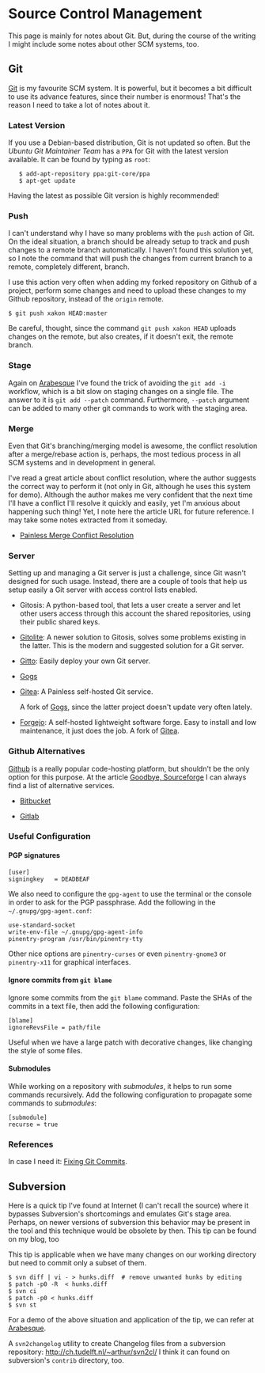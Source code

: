Source Control Management
=========================

This page is mainly for notes about Git.  But, during the course of the writing
I might include some notes about other SCM systems, too.

Git
---

[Git](http://git-scm.com/) is my favourite SCM system.  It is powerful, but it
becomes a bit difficult to use its advance features, since their number is
enormous!  That's the reason I need to take a lot of notes about it.

### Latest Version

If you use a Debian-based distribution, Git is not updated so often.
But the *Ubuntu Git Maintainer Team* has a `PPA` for Git with the latest
version available.  It can be found by typing as `root`:

```shell
   $ add-apt-repository ppa:git-core/ppa
   $ apt-get update
```

Having the latest as possible Git version is highly recommended!

### Push

I can't understand why I have so many problems with the `push` action of Git.
On the ideal situation, a branch should be already setup to track and push
changes to a remote branch automatically.  I haven't found this solution yet,
so I note the command that will push the changes from current branch to a
remote, completely different, branch.

I use this action very often when adding my forked repository on Github of a
project, perform some changes and need to upload these changes to my Github
repository, instead of the `origin` remote.

    $ git push xakon HEAD:master

Be careful, thought, since the command `git push xakon HEAD` uploads changes
on the remote, but also creates, if it doesn't exit, the remote branch.

### Stage

Again on [Arabesque](http://blog.sanctum.geek.nz/committing-part-of-a-file/)
I've found the trick of avoiding the `git add -i` workflow, which is a bit slow
on staging changes on a single file.  The answer to it is `git add --patch`
command.  Furthermore, `--patch` argument can be added to many other git
commands to work with the staging area.

### Merge

Even that Git's branching/merging model is awesome, the conflict resolution
after a merge/rebase action is, perhaps, the most tedious process in all SCM
systems and in development in general.

I've read a great article about conflict resolution, where the author suggests
the correct way to perform it (not only in Git, although he uses this system
for demo).  Although the author makes me very confident that the next time I'll
have a conflict I'll resolve it quickly and easily, yet I'm anxious about
happening such thing!  Yet, I note here the article URL for future reference.
I may take some notes extracted from it someday.

 - [Painless Merge Conflict Resolution](http://blog.wuwon.id.au/2010/09/painless-merge-conflict-resolution-in.html)

### Server

Setting up and managing a Git server is just a challenge, since Git wasn't designed for such usage.
Instead, there are a couple of tools that help us setup easily a Git server with access control lists
enabled.

 - Gitosis:
   A python-based tool, that lets a user create a server and let other users access through this
   account the shared repositories, using their public shared keys.

 - [Gitolite](https://github.com/sitaramc/gitolite/):
   A newer solution to Gitosis, solves some problems existing in the latter.
   This is the modern and suggested solution for a Git server.

 - [Gitto](https://github.com/bhuztez/gitto):
   Easily deploy your own Git server.

 - [Gogs](https://gogs.io/)

 - [Gitea](https://gitea.io/):
   A Painless self-hosted Git service.

   A fork of [Gogs](https://gogs.io/), since the latter project doesn't update
   very often lately.

 - [Forgejo](https://forgejo.org/):
   A self-hosted lightweight software forge.
   Easy to install and low maintenance, it just does the job.
   A fork of [Gitea](https://gitea.io/).


### Github Alternatives

[Github](http://github.com) is a really popular code-hosting platform,
but shouldn't be the only option for this purpose.  At the article
[Goodbye, Sourceforge](http://helb.github.io/goodbye-sourceforge/)
I can always find a list of alternative services.

 - [Bitbucket](https://bitbucket.org/)

 - [Gitlab](https://gitlab.com/)


### Useful Configuration ###

#### PGP signatures ####

    [user]
    signingkey   = DEADBEAF

We also need to configure the `gpg-agent` to use the terminal or the console in
order to ask for the PGP passphrase.  Add the following in the
`~/.gnupg/gpg-agent.conf`:

    use-standard-socket
    write-env-file ~/.gnupg/gpg-agent-info
    pinentry-program /usr/bin/pinentry-tty

Other nice options are `pinentry-curses` or even `pinentry-gnome3` or
`pinentry-x11` for graphical interfaces.

#### Ignore commits from `git blame` ####

Ignore some commits from the `git blame` command.  Paste the SHAs of the commits
in a text file, then add the following configuration:

    [blame]
    ignoreRevsFile = path/file

Useful when we have a large patch with decorative changes, like changing the
style of some files.

#### Submodules ####

While working on a repository with _submodules_, it helps to run some commands
recursively.  Add the following configuration to propagate some commands to
_submodules_:

    [submodule]
    recurse = true


### References

In case I need it: [Fixing Git Commits](http://sethrobertson.github.io/GitFixUm/).

Subversion
----------

Here is a quick tip I've found at Internet (I can't recall the source) where it
bypasses Subversion's shortcomings and emulates Git's stage area.  Perhaps, on
newer versions of subversion this behavior may be present in the tool and this
technique would be obsolete by then.  This tip can be found on my blog, too

This tip is applicable when we have many changes on our working directory but
need to commit only a subset of them.

    $ svn diff | vi - > hunks.diff	# remove unwanted hunks by editing
    $ patch -p0 -R  < hunks.diff
    $ svn ci
    $ patch -p0 < hunks.diff
    $ svn st

For a demo of the above situation and application of the tip, we can refer at
[Arabesque](http://blog.sanctum.geek.nz/committing-part-of-a-file/).

A `svn2changelog` utility to create Changelog files from a subversion
repository:
	http://ch.tudelft.nl/~arthur/svn2cl/
I think it can found on subversion's `contrib` directory, too.
